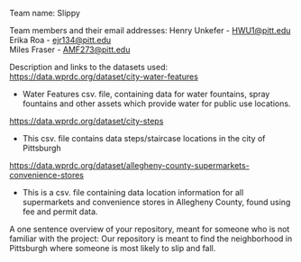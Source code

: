 Team name:
Slippy

Team members and their email addresses:
Henry Unkefer - HWU1@pitt.edu
Erika Roa - ejr134@pitt.edu   
Miles Fraser - AMF273@pitt.edu

Description and links to the datasets used:
https://data.wprdc.org/dataset/city-water-features
- Water Features csv. file, containing data for water fountains, spray fountains and other assets which provide water for public use locations.
  
https://data.wprdc.org/dataset/city-steps
- This csv. file contains data steps/staircase locations in the city of Pittsburgh
  
https://data.wprdc.org/dataset/allegheny-county-supermarkets-convenience-stores
- This is a csv. file containing data location information for all supermarkets and convenience stores in Allegheny County, found using fee and permit data.

A one sentence overview of your repository, meant for someone who is not familiar with the project:
Our repository is meant to find the neighborhood in Pittsburgh where someone is most likely to slip and fall.
